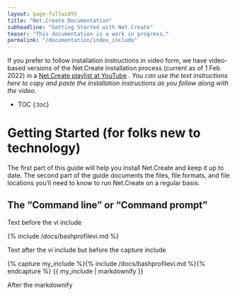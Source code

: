 ```yaml
---
layout: page-fullwidth
title: "Net.Create Documentation"
subheadline: "Getting Started with Net.Create"
teaser: "This documentation is a work in progress."
permalink: "/documentation/index_include"
---
```


If you prefer to follow installation instructions in video form, we have video-based versions of the Net.Create installation process (current as of 1 Feb 2022) in a [Net.Create playlist at YouTube](https://www.youtube.com/playlist?list=PLM39ibhMucXVuhFHzm56OQHQve-35bFTt) . *You can use the text instructions here to copy and paste the installation instructions as you follow along with the video.*


* TOC
{:toc}

# Getting Started (for folks new to technology)

The first part of this guide will help you install Net.Create and keep it up to date. The second part of the guide documents the files, file formats, and file locations you’ll need to know to run Net.Create on a regular basis.

## The “Command line” or “Command prompt”

Text before the vi include

{% include /docs/bashprofilevi.md %}

Text after the vi include but before the capture include

{% capture my_include %}{% include /docs/bashprofilevi.md %}{% endcapture %}
{{ my_include | markdownify }}

After the markdownify